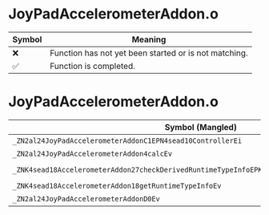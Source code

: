 # JoyPadAccelerometerAddon.o
| Symbol | Meaning 
| ------------- | ------------- 
| :x: | Function has not yet been started or is not matching. 
| :white_check_mark: | Function is completed. 


# JoyPadAccelerometerAddon.o
| Symbol (Mangled) | Symbol (Demangled) | Decompiled? |
| ------------- |  ------------- | ------------- |
| `_ZN2al24JoyPadAccelerometerAddonC1EPN4sead10ControllerEi` | `al::JoyPadAccelerometerAddon::JoyPadAccelerometerAddon(sead::Controller *,int)` | :white_check_mark: |
| `_ZN2al24JoyPadAccelerometerAddon4calcEv` | `al::JoyPadAccelerometerAddon::calc(void)` | :white_check_mark: |
| `_ZNK4sead18AccelerometerAddon27checkDerivedRuntimeTypeInfoEPKNS_15RuntimeTypeInfo9InterfaceE` | `sead::AccelerometerAddon::checkDerivedRuntimeTypeInfo(sead::RuntimeTypeInfo::Interface const*)const` | :white_check_mark: |
| `_ZNK4sead18AccelerometerAddon18getRuntimeTypeInfoEv` | `sead::AccelerometerAddon::getRuntimeTypeInfo(void)const` | :white_check_mark: |
| `_ZN2al24JoyPadAccelerometerAddonD0Ev` | `al::JoyPadAccelerometerAddon::~JoyPadAccelerometerAddon()` | :white_check_mark: |

